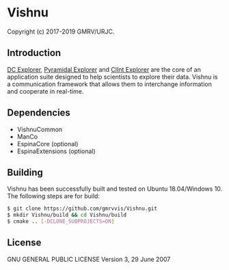 # Vishnu
Copyright (c) 2017-2019 GMRV/URJC.

## Introduction

[DC Explorer](http://cajalbbp.es/dcexplorer_web/ "DC Explorer"), [Pyramidal Explorer](http://gmrv.es/gmrvvis/pyramidalexplorer/ "Pyramidal Explorer") and [ClInt Explorer](http://gmrv.es/gmrvvis/clintexplorer/ "ClInt Explorer") are the core of an application suite 
designed to help scientists to explore their data. Vishnu is a communication 
framework that allows them to interchange information and cooperate in 
real-time.

## Dependencies

* VishnuCommon
* ManCo
* EspinaCore (optional)
* EspinaExtensions (optional)

## Building

Vishnu has been successfully built and tested on Ubuntu 18.04/Windows 10.
The following steps are for build:

```bash
$ git clone https://github.com/gmrvvis/Vishnu.git
$ mkdir Vishnu/build && cd Vishnu/build
$ cmake .. [-DCLONE_SUBPROJECTS=ON]
```

## License

GNU GENERAL PUBLIC LICENSE Version 3, 29 June 2007
